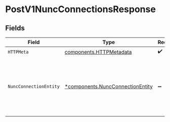 # PostV1NuncConnectionsResponse


## Fields

| Field                                                                               | Type                                                                                | Required                                                                            | Description                                                                         |
| ----------------------------------------------------------------------------------- | ----------------------------------------------------------------------------------- | ----------------------------------------------------------------------------------- | ----------------------------------------------------------------------------------- |
| `HTTPMeta`                                                                          | [components.HTTPMetadata](../../models/components/httpmetadata.md)                  | :heavy_check_mark:                                                                  | N/A                                                                                 |
| `NuncConnectionEntity`                                                              | [*components.NuncConnectionEntity](../../models/components/nuncconnectionentity.md) | :heavy_minus_sign:                                                                  | Create a new FireHydrant hosted status page for customer facing statuses.           |